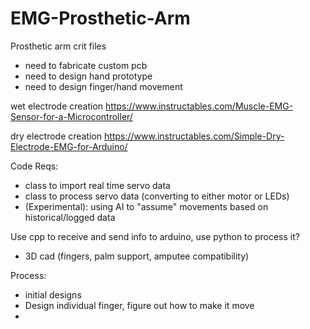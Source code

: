 # EMG-Prosthetic-Arm
Prosthetic arm crit files

- need to fabricate custom pcb
- need to design hand prototype
- need to design finger/hand movement

wet electrode creation
https://www.instructables.com/Muscle-EMG-Sensor-for-a-Microcontroller/


dry electrode creation
https://www.instructables.com/Simple-Dry-Electrode-EMG-for-Arduino/

Code Reqs:
- class to import real time servo data
- class to process servo data (converting to either motor or LEDs)
- (Experimental): using AI to "assume" movements based on historical/logged data

Use cpp to receive and send info to arduino,
use python to process it?



- 3D cad (fingers, palm support, amputee compatibility)



Process:
- initial designs
- Design individual finger, figure out how to make it move
- 
